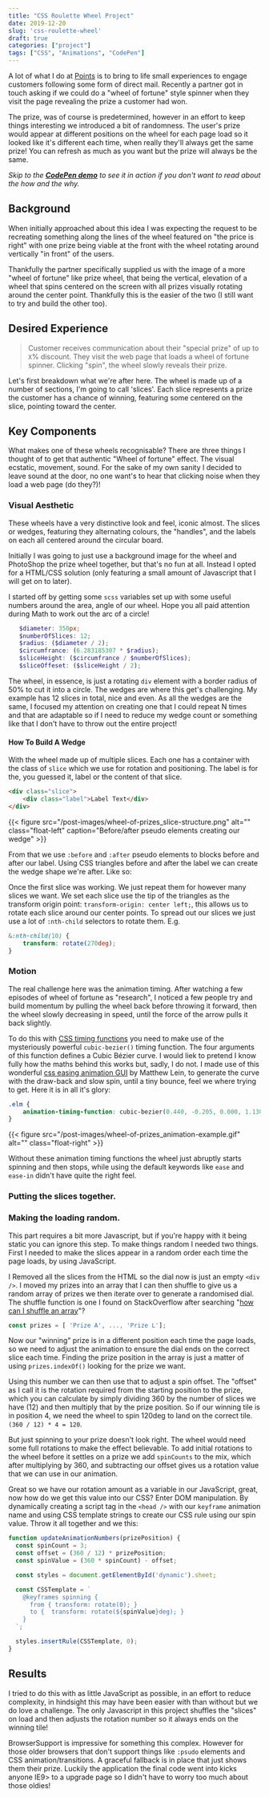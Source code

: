 ```yaml
---
title: "CSS Roulette Wheel Project"
date: 2019-12-20
slug: 'css-roulette-wheel'
draft: true
categories: ["project"]
tags: ["CSS", "Animations", "CodePen"]
---
```


A lot of what I do at <a href="https://points.com">Points</a> is to bring to life small experiences to engage customers following some form of direct mail. Recently a partner got in touch asking if we could do a "wheel of fortune" style spinner when they visit the page revealing the prize a customer had won. 

The prize, was of course is predetermined, however in an effort to keep things interesting we introduced a bit of randomness. The user's prize would appear at different positions on the wheel for each page load so it looked like it's different each time, when really they'll always get the same prize! You can refresh as much as you want but the prize will always be the same.

_Skip to the **[CodePen demo](#results)** to see it in action if you don't want to read about the how and the why._

## Background

When initially approached about this idea I was expecting the request to be recreating something along the lines of the wheel featured on "the price is right" with one prize being viable at the front with the wheel rotating around vertically "in front" of the users.
 
 Thankfully the partner specifically supplied us with the image of a more "wheel of fortune" like prize wheel, that being the vertical, elevation of a wheel that spins centered on the screen with all prizes visually rotating around the center point. Thankfully this is the easier of the two (I still want to try and build the other too).

## Desired Experience

> Customer receives communication about their "special prize" of up to <code>X</code>% discount. They visit the web page that loads a wheel of fortune spinner. Clicking "spin", the wheel slowly reveals their prize.

Let's first breakdown what we're after here. The wheel is made up of a number of sections, I'm going to call 'slices'. Each slice represents a prize the customer has a chance of winning, featuring some centered on the slice, pointing toward the center.

## Key Components

What makes one of these wheels recognisable? There are three things I thought of to get that authentic "Wheel of fortune" effect. The visual ecstatic, movement, sound. For the sake of my own sanity I decided to leave sound at the door, no one want's to hear that clicking noise when they load a web page (do they?)!

### Visual Aesthetic

These wheels have a very distinctive look and feel, iconic almost. The slices or wedges, featuring they alternating colours, the "handles", and the labels on each all centered around the circular board.

Initially I was going to just use a background image for the wheel and PhotoShop the prize wheel together, but that's no fun at all. Instead I opted for a HTML/CSS solution (only featuring a small amount of Javascript that I will get on to later).

I started off by getting some `scss` variables set up with some useful numbers around the area, angle of our wheel. Hope you all paid attention during Math to work out the arc of a circle!
   
```scss
   $diameter: 350px;
   $numberOfSlices: 12;
   $radius: ($diameter / 2);
   $circumfrance: (6.283185307 * $radius);
   $sliceHeight: ($circumfrance / $numberOfSlices);
   $sliceOffeset: ($sliceHeight / 2); 
   ```

The wheel, in essence, is just a rotating `div` element with a border radius of 50% to cut it into a circle. The wedges are where this get's challenging. My example has 12 slices in total, nice and even. As all the wedges are the same, I focused my attention on creating one that I could repeat N times and that are adaptable so if I need to reduce my wedge count or something like that I don't have to throw out the entire project!

#### How To Build A Wedge
With the wheel made up of multiple slices. Each one has a container with the class of `slice` which we use for rotation and positioning. The label is for the, you guessed it, label or the content of that slice.

```html
<div class="slice">
    <div class="label">Label Text</div>
</div>
```

{{< figure src="/post-images/wheel-of-prizes_slice-structure.png" alt="" class="float-left" caption="Before/after pseudo elements creating our wedge" >}}

From that we use `:before` and `:after` pseudo elements to blocks before and after our label. Using CSS triangles before and after the label we can create the wedge shape we're after. Like so:  

Once the first slice was working. We just repeat them for however many slices we want. We set each slice use the tip of the triangles as the transform origin point: `transform-origin: center left;`, this allows us to rotate each slice around our center points. To spread out our slices we just use a lot of `:nth-child` selectors to rotate them. E.g.

```scss
&:nth-child(10) {
    transform: rotate(270deg);
}
```

### Motion

The real challenge here was the animation timing. After watching a few episodes of wheel of fortune as "research", I noticed a few people try and build momentum by pulling the wheel back before throwing it forward, then the wheel slowly decreasing in speed, until the force of the arrow pulls it back slightly.

To do this with [CSS timing functions](https://developer.mozilla.org/en-US/docs/Web/CSS/timing-function) you need to make use of the mysteriously powerful `cubic-bezier()` timing function. The four arguments of this function defines a Cubic Bézier curve. I would liek to pretend I know fully how the maths behind this works but, sadly, I do not. I made use of this wonderful [css easing animation GUI](https://matthewlein.com/tools/ceaser) by Matthew Lein, to generate the curve with the draw-back and slow spin, until a tiny bounce, feel we where trying to get. Here it is in all it's glory:

```css
.elm {
    animation-timing-function: cubic-bezier(0.440, -0.205, 0.000, 1.130);
}
```

{{< figure src="/post-images/wheel-of-prizes_animation-example.gif" alt="" class="float-right" >}}

Without these animation timing functions the wheel just abruptly starts spinning and then stops, while using the default keywords like `ease` and `ease-in` didn't have quite the right feel.


### Putting the slices together.

### Making the loading random.

This part requires a bit more Javascript, but if you're happy with it being static you can ignore this step. To make things random I needed two things. First I needed to make the slices appear in a random order each time the page loads, by using JavaScript.

I Removed all the slices from the HTML so the dial now is just an empty `<div />`. I moved my prizes into an array that I can then shuffle to give us a random array of prizes we then iterate over to generate a randomised dial. The shuffle function is one I found on StackOverflow after searching "[how can I shuffle an array](https://stackoverflow.com/questions/6274339/how-can-i-shuffle-an-array)"?

```js
const prizes = [ 'Prize A', ..., 'Prize L'];
```

Now our "winning" prize is in a different position each time the page loads, so we need to adjust the animation to ensure the dial ends on the correct slice each time. Finding the prize position in the array is just a matter of using `prizes.indexOf()` looking for the prize we want. 

Using this number we can then use that to adjust a spin offset. The "offset" as I call it is the rotation required from the starting position to the prize, which you can calculate by simply dividing 360 by the number of slices we have (12) and then multiply that by the prize position. So if our winning tile is in position 4, we need the wheel to spin 120deg to land on the correct tile. `(360 / 12) * 4 = 120`.

But just spinning to your prize doesn't look right. The wheel would need some full rotations to make the effect believable. To add initial rotations to the wheel before it settles on a prize we add `spinCounts` to the mix, which after multiplying by 360, and subtracting our offset gives us a rotation value that we can use in our animation.

Great so we have our rotation amount as a variable in our JavaScript, great, now how do we get this value into our CSS? Enter DOM manipulation. By dynamically creating a script tag in the `<head />` with our `keyframe` animation name and using CSS template strings to create our CSS rule using our spin value. Throw it all together and we this:

```js
function updateAnimationNumbers(prizePosition) {
  const spinCount = 3;
  const offset = (360 / 12) * prizePosition;
  const spinValue = (360 * spinCount) - offset;

  const styles = document.getElementById('dynamic').sheet;

  const CSSTemplate = `
    @keyframes spinning {
      from { transform: rotate(0); }
      to {  transform: rotate(${spinValue}deg); }
    }
  `;

  styles.insertRule(CSSTemplate, 0);
}
```

## Results

I tried to do this with as little JavaScript as possible, in an effort to reduce complexity, in hindsight this may have been easier with than without but we do love a challenge. The only Javascript in this project shuffles the "slices" on load and then adjusts the rotation number so it always ends on the winning tile! 

BrowserSupport is impressive for something this complex. However for those older browsers that don't support things like `:psudo` elements and CSS animation/transitions. A graceful fallback is in place that just shows them their prize. Luckily the application the final code went into kicks anyone IE9> to a upgrade page so I didn't have to worry too much about those oldies! 

